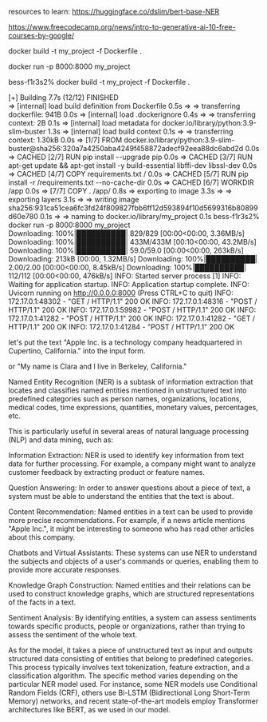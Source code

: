 
resources to learn:
https://huggingface.co/dslim/bert-base-NER

https://www.freecodecamp.org/news/intro-to-generative-ai-10-free-courses-by-google/


docker build -t my_project -f Dockerfile .

docker run -p 8000:8000 my_project  

bess-f1r3s2% docker build -t my_project -f Dockerfile .

[+] Building 7.7s (12/12) FINISHED                                                                                
 => [internal] load build definition from Dockerfile                                                         0.5s
 => => transferring dockerfile: 941B                                                                         0.0s
 => [internal] load .dockerignore                                                                            0.4s
 => => transferring context: 2B                                                                              0.1s
 => [internal] load metadata for docker.io/library/python:3.9-slim-buster                                    1.3s
 => [internal] load build context                                                                            0.1s
 => => transferring context: 1.30kB                                                                          0.0s
 => [1/7] FROM docker.io/library/python:3.9-slim-buster@sha256:320a7a4250aba4249f458872adecf92eea88dc6abd2d  0.0s
 => CACHED [2/7] RUN pip install --upgrade pip                                                               0.0s
 => CACHED [3/7] RUN apt-get update && apt-get install -y     build-essential     libffi-dev     libssl-dev  0.0s
 => CACHED [4/7] COPY requirements.txt /                                                                     0.0s
 => CACHED [5/7] RUN pip install -r /requirements.txt --no-cache-dir                                         0.0s
 => CACHED [6/7] WORKDIR /app                                                                                0.0s
 => [7/7] COPY . /app/                                                                                       0.8s
 => exporting to image                                                                                       3.3s
 => => exporting layers                                                                                      3.1s
 => => writing image sha256:931ca51cea6fc3fd24f809827fbb6ff12d593894f10d5699316b80899d60e780                 0.1s
 => => naming to docker.io/library/my_project                                                                0.1s
bess-f1r3s2% docker run -p 8000:8000 my_project        
Downloading: 100%|██████████| 829/829 [00:00<00:00, 3.36MB/s]
Downloading: 100%|██████████| 433M/433M [00:10<00:00, 43.2MB/s] 
Downloading: 100%|██████████| 59.0/59.0 [00:00<00:00, 263kB/s]
Downloading: 213kB [00:00, 1.32MB/s]
Downloading: 100%|██████████| 2.00/2.00 [00:00<00:00, 8.45kB/s]
Downloading: 100%|██████████| 112/112 [00:00<00:00, 476kB/s]
INFO:     Started server process [1]
INFO:     Waiting for application startup.
INFO:     Application startup complete.
INFO:     Uvicorn running on http://0.0.0.0:8000 (Press CTRL+C to quit)
INFO:     172.17.0.1:48302 - "GET / HTTP/1.1" 200 OK
INFO:     172.17.0.1:48316 - "POST / HTTP/1.1" 200 OK
INFO:     172.17.0.1:59982 - "POST / HTTP/1.1" 200 OK
INFO:     172.17.0.1:41282 - "POST / HTTP/1.1" 200 OK
INFO:     172.17.0.1:41282 - "GET / HTTP/1.1" 200 OK
INFO:     172.17.0.1:41284 - "POST / HTTP/1.1" 200 OK

let's put the text "Apple Inc. is a technology company headquartered in Cupertino, California."
into the input form.

or "My name is Clara and I live in Berkeley, California."


Named Entity Recognition (NER) is a subtask of information extraction that locates and classifies named entities mentioned in unstructured text into predefined categories such as person names, organizations, locations, medical codes, time expressions, quantities, monetary values, percentages, etc.

This is particularly useful in several areas of natural language processing (NLP) and data mining, such as:

Information Extraction: NER is used to identify key information from text data for further processing. For example, a company might want to analyze customer feedback by extracting product or feature names.

Question Answering: In order to answer questions about a piece of text, a system must be able to understand the entities that the text is about.

Content Recommendation: Named entities in a text can be used to provide more precise recommendations. For example, if a news article mentions "Apple Inc.", it might be interesting to someone who has read other articles about this company.

Chatbots and Virtual Assistants: These systems can use NER to understand the subjects and objects of a user's commands or queries, enabling them to provide more accurate responses.

Knowledge Graph Construction: Named entities and their relations can be used to construct knowledge graphs, which are structured representations of the facts in a text.

Sentiment Analysis: By identifying entities, a system can assess sentiments towards specific products, people or organizations, rather than trying to assess the sentiment of the whole text.

As for the model, it takes a piece of unstructured text as input and outputs structured data consisting of entities that belong to predefined categories. This process typically involves text tokenization, feature extraction, and a classification algorithm. The specific method varies depending on the particular NER model used. For instance, some NER models use Conditional Random Fields (CRF), others use Bi-LSTM (Bidirectional Long Short-Term Memory) networks, and recent state-of-the-art models employ Transformer architectures like BERT, as we used in our model.


